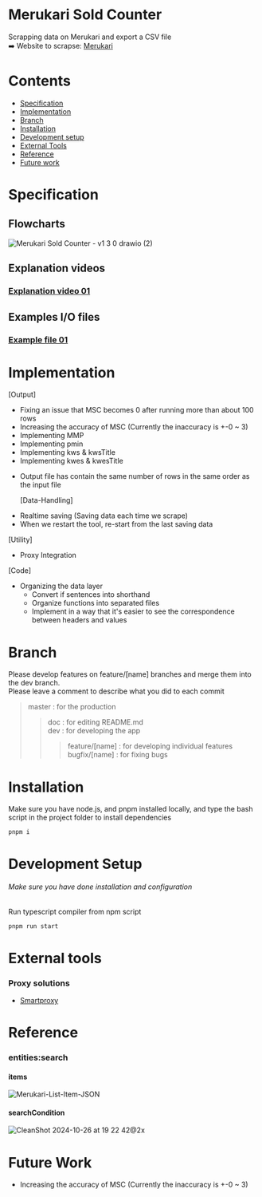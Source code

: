 # Merukari Sold Counter

Scrapping data on Merukari and export a CSV file<br>
➡️ Website to scrapse: [Merukari](https://jp.mercari.com)

# Contents

- [Specification](#Specification)
- [Implementation](#Implementation)
- [Branch](#branch)
- [Installation](#installation)
- [Development setup](#development-setup)
- [External Tools](#external-tools)
- [Reference](#reference)
- [Future work](#future-work)

# Specification

## Flowcharts

![Merukari Sold Counter - v1 3 0 drawio (2)](https://github.com/user-attachments/assets/8e2df185-f95f-4f91-90d3-9dec015271c3)

## Explanation videos

### [Explanation video 01](https://youtu.be/OArhNWXB8QE) <br>

## Examples I/O files

### [Example file 01](https://docs.google.com/spreadsheets/d/1SaieguLxp8nrFzjSr-qKWCcD1woiba4h2VKBL_SipwY/edit?usp=sharing)<br>

# Implementation

[Output]

- Fixing an issue that MSC becomes 0 after running more than about 100 rows
- Increasing the accuracy of MSC (Currently the inaccuracy is +-0 ~ 3)
- Implementing MMP
- Implementing pmin
- Implementing kws & kwsTitle
- Implementing kwes & kwesTitle

* Output file has contain the same number of rows in the same order as the input file

  [Data-Handling]

- Realtime saving (Saving data each time we scrape)
- When we restart the tool, re-start from the last saving data

[Utility]

- Proxy Integration

[Code]

- Organizing the data layer
  - Convert if sentences into shorthand
  - Organize functions into separated files
  - Implement in a way that it's easier to see the correspondence between headers and values

# Branch

Please develop features on feature/[name] branches and merge them into the dev branch. <br>
Please leave a comment to describe what you did to each commit

> master : for the production
>
> > doc : for editing README.md <br>
> > dev : for developing the app <br>
> >
> > > feature/[name] : for developing individual features <br>
> > > bugfix/[name] : for fixing bugs

# Installation

Make sure you have node.js, and pnpm installed locally, and type the bash script in the project folder to install dependencies

```bash
pnpm i
```

# Development Setup

###### Make sure you have done installation and configuration

Run typescript compiler from npm script

```bash
pnpm run start
```

# External tools

### Proxy solutions

- [Smartproxy](https://smartproxy.com/)

# Reference

### entities:search

#### items

![Merukari-List-Item-JSON](https://github.com/user-attachments/assets/9d0bbbfe-4186-442c-9a9a-e05f070bc35a)

#### searchCondition

![CleanShot 2024-10-26 at 19 22 42@2x](https://github.com/user-attachments/assets/d89c9333-e1dc-4216-a820-7f35f5d937af)

# Future Work

- Increasing the accuracy of MSC (Currently the inaccuracy is +-0 ~ 3)
